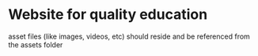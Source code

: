# Website for quality education
asset files (like images, videos, etc) should reside and be referenced from the assets folder
